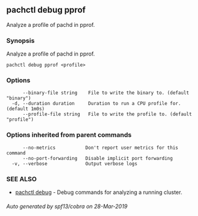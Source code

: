 ## pachctl debug pprof

Analyze a profile of pachd in pprof.

### Synopsis


Analyze a profile of pachd in pprof.

```
pachctl debug pprof <profile>
```

### Options

```
      --binary-file string    File to write the binary to. (default "binary")
  -d, --duration duration     Duration to run a CPU profile for. (default 1m0s)
      --profile-file string   File to write the profile to. (default "profile")
```

### Options inherited from parent commands

```
      --no-metrics           Don't report user metrics for this command
      --no-port-forwarding   Disable implicit port forwarding
  -v, --verbose              Output verbose logs
```

### SEE ALSO
* [pachctl debug](pachctl_debug.md)	 - Debug commands for analyzing a running cluster.

###### Auto generated by spf13/cobra on 28-Mar-2019
